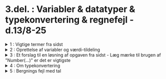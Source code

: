 # 3.del. : Variabler & datatyper & typekonvertering & regnefejl - d.13/8-25



<details class="blue">
  <summary>1 : Vigtige termer fra sidst</summary>

- hvad er en variabel
- hvad er en datatype
- hvilke hedder datatyperne, der indeholder tekst, tal eller sandt/falskt
- hvad er "setup" 
- hvad er "draw"

</details>



<details class="blue">
  <summary>2 : Oprettelse af variabler og værdi-tildeling</summary>

hvad er forskellen på let og var

- let a    // block-scope
- var a    // function-scope

værditildelig kan foregå på samme tid som man opretter variablen eller
senere

- let a = 1
- a = 3

Og væropmærksom på at = i programmering ikke er en ligevægt som i matematik, men tildeler værdien af det der står på højresiden til det der står på venstre

- a = a + 1 


</details>





<details class="blue">
  <summary>3 : Et forslag til en løsning af opgaven fra sidst - Læg mærke til brugen af "Number(...)" er det er vigtigste</summary>

<pre>
        let vareInput;
        let prisInput;
        let posteringerTekst = ""; // Vi bruger en tom tekststreng i stedet for et "array"

        let samletPris = 0;

        function setup() {
            createCanvas(600, 400);
            // Opret input-felter
            vareInput = createInput();
            vareInput.position(20, 65);
            prisInput = createInput();
            prisInput.position(20, 95);

        }

        function draw() {
            background(220); // Brug background() til at rydde skærmen
            
            // Tegn den samlede udgift
            textSize(24);
            text('Total udgift: ' + samletPris + ' kr.', 20, 30);
            text('Tryk på Enter for at registrere et køb.', 20, 280);

            // Tegn alle posteringerne gemt i tekststrengen
            textSize(16);
            text('Posteringer:', 230, 30);
            text(posteringerTekst, 230, 60); // Viser hele tekststrengen på én gang
        }

        function keyReleased() {
            if (keyCode === ENTER) {
                let vare = vareInput.value();
                let pris = prisInput.value();
                posteringerTekst = posteringerTekst + vare + " "+ pris +"kr \n";
                
              samletPris = samletPris + Number(pris);
                // Rens input-felterne
                vareInput.value('');
              prisInput.value('');
                
            }
        }
</pre>

</details>







<details class="blue">
  <summary>4 : Om typekonvertering</summary>

Forskellige opgaver: js er det man kalder et "typesvagt" sprog , og det betyder at sproget selv "gætter" på hvilken type du ønsker og automatisk "konverterer" typer så de passer sammen. Det er dog ikke altid lige intutivt  hvad der sker se diss

### Opgave 3.1 : Implicit typekonvertering

<pre>

    function setup() {
        // js er typsvagt sprog - hvad vælger sproget at gøre nedenfor
        // forklar det og skriv det som kommentarer i koden
        // dette kaldes implicit typekonvertering

        let a = "10";
        
        console.log(20 + a)
        
        console.log(20 + +a);
        
        console.log(a - 20); 
}


</pre>

### Eksempel 3.1 : Eksplicit typekonvertering

Dette er ikke altid hensigtsmæssigt at lade javascript konvertere selv, derfor kan man selvfølgelig også selv styre typekonverteringen:

<pre> 

    function setup() {
    // js er typsvagt sprog - hvad vælger sproget at gøre nedenfor 
    // forklar det og skriv det som kommentarer i koden
    
    String(123)         // "123"

    (123).toString()    // "123"
    
    Number("123")       // 123
   
    parseInt("123")     // 123
    
    parseFloat("12.34") // 12.34
    
    Boolean(1)          // true
    
    Boolean(0)          // false
    
    !!"hej"             // true
    
    }
</pre>

## Punkt 2 : Oversigt over forskellige typekonverteringer fra w3schools

stor tabel med forskellige konverteringer i js : [https://www.w3schools.com/jsref/jsref_type_conversion.asp](https://www.w3schools.com/jsref/jsref_type_conversion.asp)


</details>




<details class="blue">
  <summary>5 : Bergnings fejl med tal</summary>

I skal også lige kende til de fejl der kan ske når vi laver beregninger i javascript.
En typisk fejl er den man kalder "floating point precision error" og kommer fordi js ligesom de fleste andre sprog anvender "IEEE 754 double precision floating point".

I vikeligheden er alle tal gemt i slags binær form i computeren. Tallet 2 er på binær form 10, 3 er 11, og 4 er 100.
Kommatal kan også skrives binært 0.5 som 0.1, 0.25 som 0.01,- og 0.125 som 0.001.

Men Javascript har en bestemt strategi for at gemme tal, denne metode kaldes "IEEE 754 double precision floating point".
Ialt anvendes 64 bit til hvert tal:

| Bits | Funktion                           |
| ---  | ---                                |
| 1	   | Fortegn (0 = +, 1 = -)             |
| 11   | Eksponent (hvor kommaet skal være) |
| 52   | Mantisse / fraktion (de præcise cifre i tallet) |

Eksmpel hvordan javascript gemmer tallet 13.25:

- Tallet 13.25 i IEEE 754 double precision:
    - Binær: 1101.01
    - Normaliseret: 1.10101 × 2^3
    - Gemmes som:
        - Fortegn: 0 (positiv)
        - Eksponent: 3
        - Mantisse: 10101... (udfyldt med nuller op til 52 bit)

Dvs. den endelige form af 13.25 er 

0 10000000010 1010100000000000000000000000000000000000000000000000

*****************************************************

## Punkt 5 : Problemer med for store tal

Javascripts måde at håndtere tal på kan også give os fejl ved for store tal...

Tjek følgende programkode ud og giv et bud på hvornår og hvorfor js fejler:

<pre>
function setup() {
  
  console.log("Meget store tal :-");

  console.log(pow(2,52)-1)
  console.log(pow(2,52))
  console.log(pow(2,52)+1)
  
  console.log("Endnu større tal ;-)")
  
  console.log(pow(2,53)-1)
  console.log(pow(2,53))
  console.log(pow(2,53)+1)
}
</pre>

</details>
